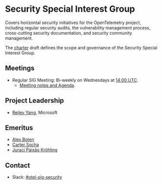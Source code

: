 # Security Special Interest Group

Covers horizontal security initiatives for the OpenTelemetry project, including
regular security audits, the vulnerability management process, cross-cutting
security documentation, and security community management.

The [charter](./sig-security-charter.md) draft defines the scope and governance
of the Security Special Interest Group.

## Meetings

* Regular SIG Meeting: Bi-weekly on Wednesdays at [14:00
  UTC](https://dateful.com/convert/utc?t=14).
  * [Meeting notes and
    Agenda](https://docs.google.com/document/d/1P2xejC7lEkOV_Z-8E0oZPXLK5HOnUPNuRqKP0ZQ5fpg).

## Project Leadership

* [Reiley Yang](https://github.com/reyang), Microsoft

## Emeritus

* [Alex Boten](https://github.com/codeboten)
* [Carter Socha](https://github.com/cartersocha)
* [Juraci Paixão Kröhling](https://github.com/jpkrohling)

## Contact

* Slack:
  [#otel-sig-security](https://cloud-native.slack.com/archives/C05A85QC281)
